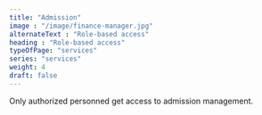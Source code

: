 ```yaml
---
title: "Admission"
image : "/image/finance-manager.jpg"
alternateText : "Role-based access"
heading : "Role-based access"
typeOfPage: "services"
series: "services"
weight: 4
draft: false
---
```


<p>Only authorized personned get access to admission management.</p>